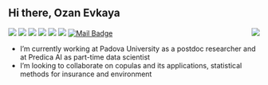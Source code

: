 ## Hi there, Ozan Evkaya

<!--
**oevkaya/oevkaya** is a ✨ _special_ ✨ repository because its `README.md` (this file) appears on your GitHub profile.

Here are some ideas to get you started:

- 🔭 I’m currently working on Padova University as a postdoc researcher and at Predica AI as part-time data scientist
- 🌱 I’m currently learning ...
- 👯 I’m looking to collaborate on ...
- 🤔 I’m looking for help with ...
- 💬 Ask me about ...
- 📫 How to reach me: ...
- 😄 Pronouns: ...
- ⚡ Fun fact: ...
-->

<img align='right' src="https://github-readme-stats.vercel.app/api?username=oevkaya&show_icons=true">

[![](https://img.shields.io/badge/linkedin-%230077B5.svg?&style=for-the-badge&logo=linkedin&logoColor=white)](https://www.linkedin.com/in/ozanevkaya/)
[![](https://img.shields.io/badge/medium-%2312100E.svg?&style=for-the-badge&logo=medium&logoColor=white)](https://medium.com/@ozanevkaya)
[![](https://img.shields.io/badge/researchgate-%230077B5.svg?&style=for-the-badge&logo=researchgate&logoColor=white)](https://www.researchgate.net/profile/Ozan-Evkaya/)
[![](https://img.shields.io/badge/scholar.google-%230077B5.svg?&style=for-the-badge&logo=scholar.google&logoColor=white)](https://scholar.google.com.tr/citations?user=9ZCG7e8AAAAJ&hl=en)
[![](https://img.shields.io/badge/orcid-%230077B5.svg?&style=for-the-badge&logo=orcid&logoColor=white)](https://orcid.org/0000-0002-5076-8144)
[![](https://img.shields.io/badge/instagram-%23E4405F.svg?&style=for-the-badge&logo=instagram&logoColor=white)](https://www.instagram.com/ozanevkaya/)
[![Mail Badge](https://img.shields.io/badge/ozanevkaya@gmail.com-c14438?style=for-the-badge&logo=Gmail&logoColor=white&link=mailto:ozanevkaya@gmail.com)](mailto:ozanevkaya@gmail.com)

- I’m currently working at Padova University as a postdoc researcher and at Predica AI as part-time data scientist
- I’m looking to collaborate on copulas and its applications, statistical methods for insurance and environment
